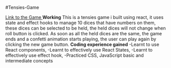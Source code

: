 #Tensies-Game

 [Link to the Game ](https://dominator-king.github.io/Tensies_Game/)
**Working**
This is a tensies game i built using react, it uses state and effect hooks to manage 10 dices that have numbers on them, these dices can be selected to be held, the held dices will not change when roll button is clicked. As soon as all the held dices are the same, the game ends and a confetti animation starts playing, the user can play again by clicking the new game button.
**Coding experience gained**
-Learnt to use React components,
-Learnt to effectively use React States,
-Learnt to effectively use effect hook,
-Practiced CSS, JavaScript basic and intermediate concepts 



